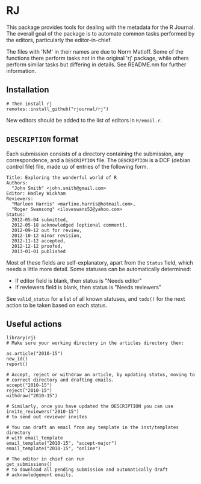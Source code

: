 # RJ

This package provides tools for dealing with the metadata for the R Journal. The overall goal of the package is to automate common tasks performed by the editors, particularly the editor-in-chief.

The files with 'NM' in their names are due to Norm Matloff.  Some of the functions there perform tasks not in the original 'rj' package, while others perform similar tasks but differing in details.  See README.nm for further information.


## Installation

```
# Then install rj
remotes::install_github("rjournal/rj")
```

New editors should be added to the list of editors in `R/email.r`.

## `DESCRIPTION` format

Each submission consists of a directory containing the submission, any correspondence, and a `DESCRIPTION` file.  The `DESCRIPTION` is a DCF (debian control file) file, made up of entries of the following form.

```
Title: Exploring the wonderful world of R
Authors: 
  "John Smith" <john.smith@gmail.com>
Editor: Hadley Wickham
Reviewers: 
  "Marleen Harris" <marline.harris@hotmail.com>, 
  "Roger Swansong" <iloveswans52@yahoo.com>
Status: 
  2012-05-04 submitted,
  2012-05-18 acknowledged [optional comment],
  2012-09-12 out for review,
  2012-10-12 minor revision,
  2012-11-12 accepted,
  2012-12-12 proofed,
  2013-01-01 published
```

Most of these fields are self-explanatory, apart from the `Status` field, which needs a little more detail. Some statuses can be automatically determined:

* If editor field is blank, then status is "Needs editor"
* If reviewers field is blank, then status is "Needs reviewers"

See `valid_status` for a list of all known statuses, and `todo()` for the next action to be taken based on each status.

## Useful actions
  
```
library(rj)
# Make sure your working directory in the articles directory then:

as.article("2010-15")
new_id()
report()

# Accept, reject or withdraw an article, by updating status, moving to
# correct directory and drafting emails.
accept("2010-15")
reject("2010-15")
withdraw("2010-15")

# Similarly, once you have updated the DESCRIPTION you can use
invite_reviewers("2010-15")
# to send out reviewer invites

# You can draft an email from any template in the inst/templates directory
# with email_template
email_template("2010-15", "accept-major")
email_template("2010-15", "online")

# The editor in chief can run
get_submissions()
# to download all pending submission and automatically draft
# acknowledgement emails.

```
